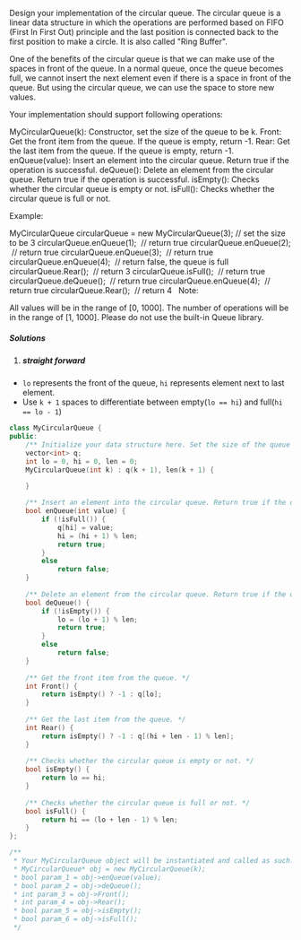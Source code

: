 Design your implementation of the circular queue. The circular queue is a linear data structure in which the operations are performed based on FIFO (First In First Out) principle and the last position is connected back to the first position to make a circle. It is also called "Ring Buffer".

One of the benefits of the circular queue is that we can make use of the spaces in front of the queue. In a normal queue, once the queue becomes full, we cannot insert the next element even if there is a space in front of the queue. But using the circular queue, we can use the space to store new values.

Your implementation should support following operations:

MyCircularQueue(k): Constructor, set the size of the queue to be k.
Front: Get the front item from the queue. If the queue is empty, return -1.
Rear: Get the last item from the queue. If the queue is empty, return -1.
enQueue(value): Insert an element into the circular queue. Return true if the operation is successful.
deQueue(): Delete an element from the circular queue. Return true if the operation is successful.
isEmpty(): Checks whether the circular queue is empty or not.
isFull(): Checks whether the circular queue is full or not.
 

Example:

MyCircularQueue circularQueue = new MyCircularQueue(3); // set the size to be 3
circularQueue.enQueue(1);  // return true
circularQueue.enQueue(2);  // return true
circularQueue.enQueue(3);  // return true
circularQueue.enQueue(4);  // return false, the queue is full
circularQueue.Rear();  // return 3
circularQueue.isFull();  // return true
circularQueue.deQueue();  // return true
circularQueue.enQueue(4);  // return true
circularQueue.Rear();  // return 4
 
Note:

All values will be in the range of [0, 1000].
The number of operations will be in the range of [1, 1000].
Please do not use the built-in Queue library.

##### Solutions


1. ##### straight forward

- `lo` represents the front of the queue, `hi` represents element next to last element.
- Use `k + 1` spaces to differentiate between empty(`lo == hi`) and full(`hi == lo - 1`)

```cpp
class MyCircularQueue {
public:
    /** Initialize your data structure here. Set the size of the queue to be k. */
    vector<int> q;
    int lo = 0, hi = 0, len = 0;
    MyCircularQueue(int k) : q(k + 1), len(k + 1) {

    }
    
    /** Insert an element into the circular queue. Return true if the operation is successful. */
    bool enQueue(int value) {
        if (!isFull()) {
            q[hi] = value;
            hi = (hi + 1) % len;
            return true;
        }
        else
            return false;
    }
    
    /** Delete an element from the circular queue. Return true if the operation is successful. */
    bool deQueue() {
        if (!isEmpty()) {
            lo = (lo + 1) % len;
            return true;
        }
        else
            return false;
    }
    
    /** Get the front item from the queue. */
    int Front() {
        return isEmpty() ? -1 : q[lo];
    }
    
    /** Get the last item from the queue. */
    int Rear() {
        return isEmpty() ? -1 : q[(hi + len - 1) % len];
    }
    
    /** Checks whether the circular queue is empty or not. */
    bool isEmpty() {
        return lo == hi;
    }
    
    /** Checks whether the circular queue is full or not. */
    bool isFull() {
        return hi == (lo + len - 1) % len;
    }
};

/**
 * Your MyCircularQueue object will be instantiated and called as such:
 * MyCircularQueue* obj = new MyCircularQueue(k);
 * bool param_1 = obj->enQueue(value);
 * bool param_2 = obj->deQueue();
 * int param_3 = obj->Front();
 * int param_4 = obj->Rear();
 * bool param_5 = obj->isEmpty();
 * bool param_6 = obj->isFull();
 */
```
